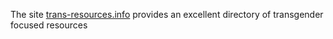 The site [trans-resources.info](https://trans-resources.info) provides an excellent directory of transgender focused resources